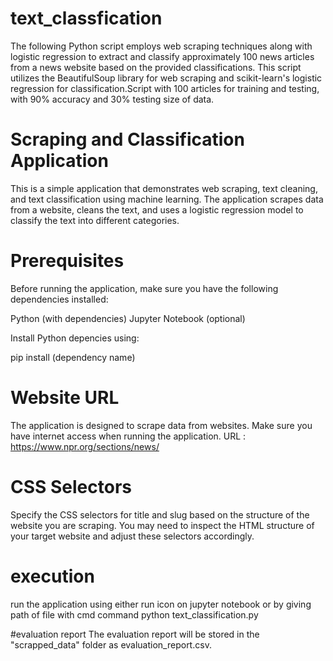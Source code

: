 # text_classfication
The following Python script employs web scraping techniques along with logistic regression to extract and classify approximately 100 news articles from a news website based on the provided classifications. This script utilizes the BeautifulSoup library for web scraping and scikit-learn's logistic regression for classification.Script with 100 articles for training and testing, with 90% accuracy and 30% testing size of data.

# Scraping and Classification Application

This is a simple application that demonstrates web scraping, text cleaning, and text classification using machine learning. The application scrapes data from a website, cleans the text, and uses a logistic regression model to classify the text into different categories.

# Prerequisites

Before running the application, make sure you have the following dependencies installed:

Python (with dependencies)
Jupyter Notebook (optional)

Install Python depencies using:

pip install (dependency name)

# Website URL

The application is designed to scrape data from websites. Make sure you have internet access when running the application.
URL : https://www.npr.org/sections/news/

# CSS Selectors
Specify the CSS selectors for title and slug based on the structure of the website you are scraping.
You may need to inspect the HTML structure of your target website and adjust these selectors accordingly.

# execution
run the application using either run icon on jupyter notebook or by giving path of file with cmd command python text_classification.py

#evaluation report
The evaluation report will be stored in the "scrapped_data" folder as evaluation_report.csv.



